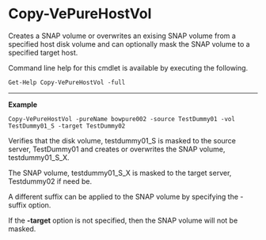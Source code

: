 # Copy-VePureHostVol

Creates a SNAP volume or overwrites an exising SNAP volume from a specified host disk volume and
can optionally mask the SNAP volume to a specified target host.

Command line help for this cmdlet is available by executing the following.

    Get-Help Copy-VePureHostVol -full

***

**Example**

    Copy-VePureHostVol -pureName bowpure002 -source TestDummy01 -vol TestDummy01_S -target TestDummy02

Verifies that the disk volume, testdummy01_S is masked to the source server, TestDummy01 and creates or
overwrites the SNAP volume, testdummy01_S_X.

The SNAP volume, testdummy01_S_X is masked to the target server, Testdummy02 if need be.

A different suffix can be applied to the SNAP volume by specifying the -suffix option.

If the **-target** option is not specified, then the SNAP volume will not be masked.

